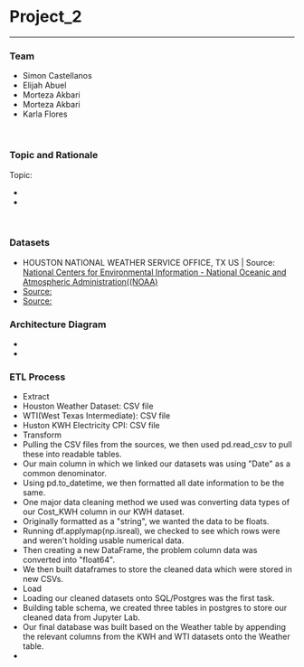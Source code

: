 <h1> Project_2 </h1>
<hr>
<h3>Team</h3>
<ul>
  <li>Simon Castellanos</li>
  <li>Elijah Abuel</li>
  <li>Morteza Akbari</li>
  <li>Morteza Akbari</li>
  <li>Karla Flores</li>
</ul>
<br>
<h3>Topic and Rationale</h3>
Topic:
<ul>
  <li></li>
  <li></li>
</ul>
<br>
<h3>Datasets</h3>
<ul>
  <li>HOUSTON NATIONAL WEATHER SERVICE OFFICE, TX US | Source:<a href="https://www.ncdc.noaa.gov/cdo-web/datasets/GHCND/stations/GHCND:USC00414333/detail"> National Centers for Environmental Information - National Oceanic and Atmospheric Administration((NOAA)</a>
  </li>
  <li><a href="#">Source:</a></li>
  <li><a href="#">Source:</a></li>
</ul>
<h3>Architecture Diagram</h3>
<ul>
  <li></li>
  <li></li>
</ul>
<h3>ETL Process</h3>
<ul>
  <li>Extract</li>
	<li>Houston Weather Dataset: CSV file</li>
	<li>WTI(West Texas Intermediate): CSV file</li>
	<li>Huston KWH Electricity CPI: CSV file</li>
  <li>Transform</li>
	<li>Pulling the CSV files from the sources, we then used pd.read_csv to pull these into readable tables.</li>
	<li>Our main column in which we linked our datasets was using "Date" as a common denominator.</li>
	<li>Using pd.to_datetime, we then formatted all date information to be the same.</li>
	<li>One major data cleaning method we used was converting data types of our Cost_KWH column in our KWH dataset.</li>
	<li>Originally formatted as a "string", we wanted the data to be floats.</li>
	<li>Running df.applymap(np.isreal), we checked to see which rows were and weren't holding usable numerical data.</li>
	<li>Then creating a new DataFrame, the problem column data was converted into "float64".</li>
	<li>We then built dataframes to store the cleaned data which were stored in new CSVs.</li>
  <li>Load</li>
	<li>Loading our cleaned datasets onto SQL/Postgres was the first task.</li>
	<li>Building table schema, we created three tables in postgres to store our cleaned data from Jupyter Lab.</li>
	<li>Our final database was built based on the Weather table by appending the relevant columns from the KWH and WTI datasets onto the Weather table.</li>
	<li></li>

</ul>
